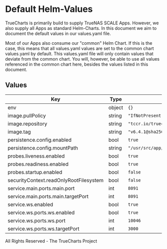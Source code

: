 # Default Helm-Values

TrueCharts is primarily build to supply TrueNAS SCALE Apps.
However, we also supply all Apps as standard Helm-Charts. In this document we aim to document the default values in our values.yaml file.

Most of our Apps also consume our "common" Helm Chart.
If this is the case, this means that all values.yaml values are set to the common chart values.yaml by default. This values.yaml file will only contain values that deviate from the common chart.
You will, however, be able to use all values referenced in the common chart here, besides the values listed in this document.

## Values

| Key | Type | Default | Description |
|-----|------|---------|-------------|
| env | object | `{}` |  |
| image.pullPolicy | string | `"IfNotPresent"` |  |
| image.repository | string | `"tccr.io/truecharts/zwavejs2mqtt"` |  |
| image.tag | string | `"v6.4.1@sha256:be9023b7c8deb1a9eb314e9520ede2731d3bbfff42bd1fbaf3c95df7560f556e"` |  |
| persistence.config.enabled | bool | `true` |  |
| persistence.config.mountPath | string | `"/usr/src/app/store"` |  |
| probes.liveness.enabled | bool | `true` |  |
| probes.readiness.enabled | bool | `true` |  |
| probes.startup.enabled | bool | `false` |  |
| securityContext.readOnlyRootFilesystem | bool | `false` |  |
| service.main.ports.main.port | int | `8091` |  |
| service.main.ports.main.targetPort | int | `8091` |  |
| service.ws.enabled | bool | `true` |  |
| service.ws.ports.ws.enabled | bool | `true` |  |
| service.ws.ports.ws.port | int | `10046` |  |
| service.ws.ports.ws.targetPort | int | `3000` |  |

All Rights Reserved - The TrueCharts Project
